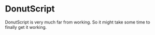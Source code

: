 # DonutScript

DonutScript is very much far from working. So it might take some time to finally get it working.